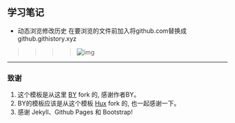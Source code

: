 
## 学习笔记   

* 动态浏览修改历史 
在要浏览的文件前加入将github.com替换成github.githistory.xyz  

> 
> > > >![img](https://135editor.cdn.bcebos.com/files/users/908/9086708/202010/9TOfpORc_QQ2Z.gif)  

----
### 致谢

1. 这个模板是从这里 [BY](https://github.com/qiubaiying/qiubaiying.github.io) fork 的, 感谢作者BY。 
2. BY的模板应该是从这个模板 [Hux](https://github.com/Huxpro/huxpro.github.io) fork 的, 也一起感谢一下。
3. 感谢 Jekyll、Github Pages 和 Bootstrap!
